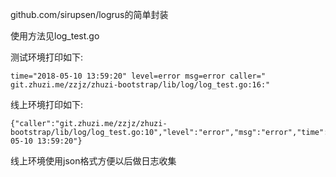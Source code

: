 github.com/sirupsen/logrus的简单封装

使用方法见log_test.go

测试环境打印如下:
```
time="2018-05-10 13:59:20" level=error msg=error caller=" git.zhuzi.me/zzjz/zhuzi-bootstrap/lib/log/log_test.go:16:"
```
线上环境打印如下:
```
{"caller":"git.zhuzi.me/zzjz/zhuzi-bootstrap/lib/log/log_test.go:10","level":"error","msg":"error","time":"2018-05-10 13:59:20"}
```

线上环境使用json格式方便以后做日志收集